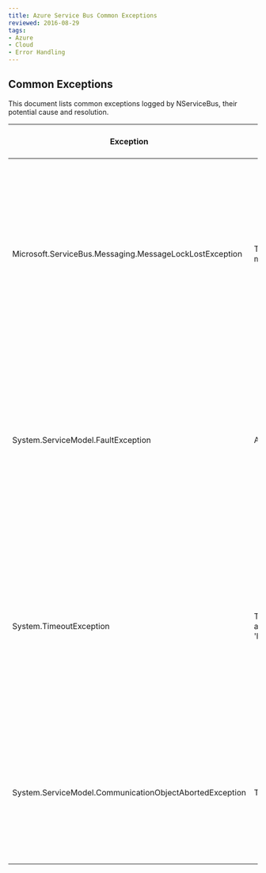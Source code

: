 ```yaml
---
title: Azure Service Bus Common Exceptions
reviewed: 2016-08-29
tags:
- Azure
- Cloud
- Error Handling
---
```


## Common Exceptions

This document lists common exceptions logged by NServiceBus, their potential cause and resolution.

| Exception   | Message  | Potential cause and resolution  |
|---|---|---|
| Microsoft.ServiceBus.Messaging.MessageLockLostException | The lock supplied is invalid. Either the lock expired, or the message has already been removed from the queue. | The endpoint is too slow in processing messages that it pulls from the queue. This can usually be resolved by reducing the batch size or extending lock duration, but would ideally be responded to by increasing the performance of the handler implementation. |
| System.ServiceModel.FaultException | A timeout has occurred during the operation. | This exception points at a network problem between the endpoint's host machine and the broker service, including the local network, but more likely internet service provider infrastructure or the Azure Datacenter edge network. |
| System.TimeoutException | The timeout elapsed upon attempting to obtain a token while accessing 'https://{yournamespace}.accesscontrol.windows.net/WRAPv0.9/' | The SDK was unable to communicate with Azure Access Control (ACS) Service in order to obtain an access token for authentication on the ASB service. It is advised to use Shared Access Signature (SAS) authentication instead. |
| System.ServiceModel.CommunicationObjectAbortedException | The socket connection has been disposed. | An established connection has been dropped and disposed, usually caused by a local networking problem. F.e. local machine tcp socket exhaustion or a proxy server dropping connections. |
